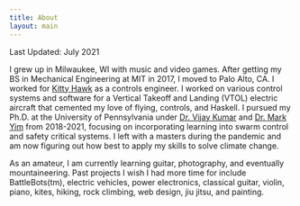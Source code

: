 ```yaml
---
title: About
layout: main
---
```


Last Updated: July 2021

I grew up in Milwaukee, WI with music and video games. After getting my BS in Mechanical Engineering at MIT in 2017, I moved to Palo Alto, CA. I worked for [Kitty Hawk][kittyhawk] as a controls engineer. I worked on various control systems and software for a Vertical Takeoff and Landing (VTOL) electric aircraft that cemented my love of flying, controls, and Haskell. I pursued my Ph.D. at the University of Pennsylvania under [Dr. Vijay Kumar][kumarlab] and [Dr. Mark Yim][modlab] from 2018-2021, focusing on incorporating learning into swarm control and safety critical systems. I left with a masters during the pandemic and am now figuring out how best to apply my skills to solve climate change. 

As an amateur, I am currently learning guitar, photography, and eventually mountaineering. Past projects I wish I had more time for include BattleBots(tm), electric vehicles, power electronics, classical guitar, violin, piano, kites, hiking, rock climbing, web design, jiu jitsu, and painting.


[kittyhawk]:        http://kittyhawk.aero
[flamingoPaper]:    http://google.com
[ros]:              http://www.ros.org
[kumarlab]:         https://www.kumarrobotics.org/
[modlab]:           http://www.modlabupenn.org/
[harvardx]:         https://harvardx.harvard.edu/files/harvardx/files/reich_reconsidering_moocs.pdf

